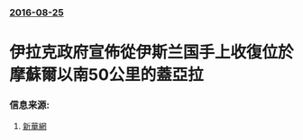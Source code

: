 ### [2016-08-25](/news/2016/08/25/index.md)

##### 
# 伊拉克政府宣佈從伊斯兰国手上收復位於摩蘇爾以南50公里的蓋亞拉 




### 信息来源:

1. [新華網](http://news.xinhuanet.com/english/2016-08/25/c_135633833.htm)
